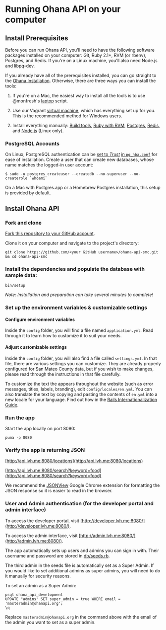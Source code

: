 # Running Ohana API on your computer

## Install Prerequisites

Before you can run Ohana API, you'll need to have the following software
packages installed on your computer: Git, Ruby 2.1+, RVM (or rbenv), Postgres,
and Redis. If you're on a Linux machine, you'll also need Node.js and libpq-dev.

If you already have all of the prerequisites installed, you can go straight
to the [Ohana Installation](#install-ohana-api). Otherwise, there are three ways
you can install the tools:

1. If you're on a Mac, the easiest way to install all the tools is to use
@monfresh's [laptop] script.

2. Use our Vagrant [virtual machine][dev-box], which has everything set up for
you. This is the recommended method for Windows users.

[dev-box]: https://github.com/codeforamerica/ohana-api-dev-box

2. Install everything manually: [Build tools][build-tools], [Ruby with RVM][ruby],
[Postgres][postgres], [Redis][redis], and [Node.js][node] (Linux only).

[laptop]: https://github.com/monfresh/laptop
[build-tools]: https://github.com/codeforamerica/howto/blob/master/Build-Tools.md
[ruby]: https://github.com/codeforamerica/howto/blob/master/Ruby.md
[postgres]: https://github.com/codeforamerica/howto/blob/master/PostgreSQL.md
[redis]: https://github.com/codeforamerica/ohana-api/wiki/Installing-Redis
[node]: https://github.com/codeforamerica/howto/blob/master/Node.js.md

### PostgreSQL Accounts

On Linux, PostgreSQL authentication can be [set to _Trust_](http://www.postgresql.org/docs/9.1/static/auth-methods.html#AUTH-TRUST) [in `pg_hba.conf`](https://wiki.postgresql.org/wiki/Client_Authentication) for ease of installation. Create a user that can create new databases, whose name matches the logged-in user account:

    $ sudo -u postgres createuser --createdb --no-superuser --no-createrole `whoami`

On a Mac with Postgres.app or a Homebrew Postgres installation, this setup is
provided by default.

## Install Ohana API

### Fork and clone

[Fork this repository to your GitHub account][fork].

Clone it on your computer and navigate to the project's directory:

    git clone https://github.com/<your GitHub username>/ohana-api-smc.git && cd ohana-api-smc

[fork]: http://help.github.com/fork-a-repo/

### Install the dependencies and populate the database with sample data:

    bin/setup

_Note: Installation and preparation can take several minutes to complete!_

### Set up the environment variables & customizable settings

#### Configure environment variables
Inside the `config` folder, you will find a file named `application.yml`.
Read through it to learn how to customize it to suit your needs.

#### Adjust customizable settings
Inside the `config` folder, you will also find a file called `settings.yml`.
In that file, there are various settings you can customize. They are already
properly configured for San Mateo County data, but if you wish to make changes,
please read through the instructions in that file carefully.

To customize the text the appears throughout the website
(such as error messages, titles, labels, branding), edit `config/locales/en.yml`.
You can also translate the text by copying and pasting the contents of `en.yml`
into a new locale for your language. Find out how in the
[Rails Internationalization Guide](http://guides.rubyonrails.org/i18n.html).

### Run the app

Start the app locally on port 8080:

    puma -p 8080

### Verify the app is returning JSON

[http://api.lvh.me:8080/locations](http://api.lvh.me:8080/locations)

[http://api.lvh.me:8080/search?keyword=food](http://api.lvh.me:8080/search?keyword=food)

We recommend the [JSONView][jsonview] Google Chrome extension for formatting
the JSON response so it is easier to read in the browser.

[jsonview]: https://chrome.google.com/webstore/detail/jsonview/chklaanhfefbnpoihckbnefhakgolnmc

### User and Admin authentication (for the developer portal and admin interface)

To access the developer portal, visit [http://developer.lvh.me:8080/](http://developer.lvh.me:8080/).

To access the admin interface, visit [http://admin.lvh.me:8080/](http://admin.lvh.me:8080/).

The app automatically sets up users and admins you can sign in with.
Their username and password are stored in [db/seeds.rb][seeds].

[seeds]: https://github.com/smcgov/ohana-api-smc/blob/master/db/seeds.rb

The third admin in the seeds file is automatically set as a Super Admin. If you
would like to set additional admins as super admins, you will need to do it
manually for security reasons.

To set an admin as a Super Admin:

    psql ohana_api_development
    UPDATE "admins" SET super_admin = true WHERE email = 'masteradmin@ohanapi.org';
    \q

Replace `masteradmin@ohanapi.org` in the command above with the email of the
admin you want to set as a super admin.
